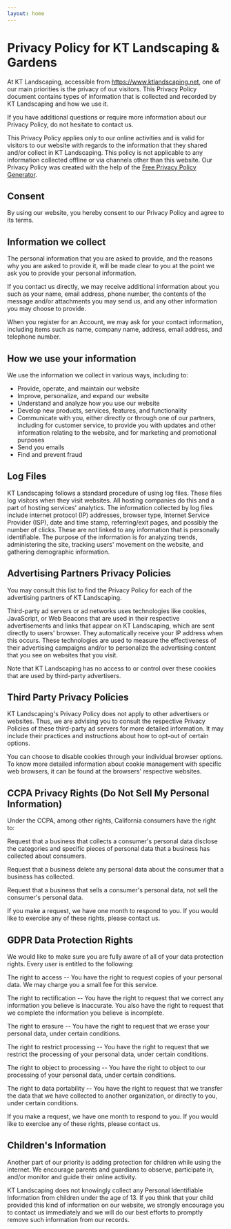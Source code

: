 ```yaml
---
layout: home
---
```


Privacy Policy for KT Landscaping & Gardens
===========================================

At KT Landscaping, accessible from https://www.ktlandscaping.net, one of
our main priorities is the privacy of our visitors. This Privacy Policy
document contains types of information that is collected and recorded by
KT Landscaping and how we use it.

If you have additional questions or require more information about our
Privacy Policy, do not hesitate to contact us.

This Privacy Policy applies only to our online activities and is valid
for visitors to our website with regards to the information that they
shared and/or collect in KT Landscaping. This policy is not applicable
to any information collected offline or via channels other than this
website. Our Privacy Policy was created with the help of the [Free
Privacy Policy Generator](https://www.privacypolicygenerator.info).

Consent
-------

By using our website, you hereby consent to our Privacy Policy and agree
to its terms.

Information we collect
----------------------

The personal information that you are asked to provide, and the reasons
why you are asked to provide it, will be made clear to you at the point
we ask you to provide your personal information.

If you contact us directly, we may receive additional information about
you such as your name, email address, phone number, the contents of the
message and/or attachments you may send us, and any other information
you may choose to provide.

When you register for an Account, we may ask for your contact
information, including items such as name, company name, address, email
address, and telephone number.

How we use your information
---------------------------

We use the information we collect in various ways, including to:

-   Provide, operate, and maintain our website
-   Improve, personalize, and expand our website
-   Understand and analyze how you use our website
-   Develop new products, services, features, and functionality
-   Communicate with you, either directly or through one of our
    partners, including for customer service, to provide you with
    updates and other information relating to the website, and for
    marketing and promotional purposes
-   Send you emails
-   Find and prevent fraud

Log Files
---------

KT Landscaping follows a standard procedure of using log files. These
files log visitors when they visit websites. All hosting companies do
this and a part of hosting services\' analytics. The information
collected by log files include internet protocol (IP) addresses, browser
type, Internet Service Provider (ISP), date and time stamp,
referring/exit pages, and possibly the number of clicks. These are not
linked to any information that is personally identifiable. The purpose
of the information is for analyzing trends, administering the site,
tracking users\' movement on the website, and gathering demographic
information.

Advertising Partners Privacy Policies
-------------------------------------

You may consult this list to find the Privacy Policy for each of the
advertising partners of KT Landscaping.

Third-party ad servers or ad networks uses technologies like cookies,
JavaScript, or Web Beacons that are used in their respective
advertisements and links that appear on KT Landscaping, which are sent
directly to users\' browser. They automatically receive your IP address
when this occurs. These technologies are used to measure the
effectiveness of their advertising campaigns and/or to personalize the
advertising content that you see on websites that you visit.

Note that KT Landscaping has no access to or control over these cookies
that are used by third-party advertisers.

Third Party Privacy Policies
----------------------------

KT Landscaping\'s Privacy Policy does not apply to other advertisers or
websites. Thus, we are advising you to consult the respective Privacy
Policies of these third-party ad servers for more detailed information.
It may include their practices and instructions about how to opt-out of
certain options.

You can choose to disable cookies through your individual browser
options. To know more detailed information about cookie management with
specific web browsers, it can be found at the browsers\' respective
websites.

CCPA Privacy Rights (Do Not Sell My Personal Information)
---------------------------------------------------------

Under the CCPA, among other rights, California consumers have the right
to:

Request that a business that collects a consumer\'s personal data
disclose the categories and specific pieces of personal data that a
business has collected about consumers.

Request that a business delete any personal data about the consumer that
a business has collected.

Request that a business that sells a consumer\'s personal data, not sell
the consumer\'s personal data.

If you make a request, we have one month to respond to you. If you would
like to exercise any of these rights, please contact us.

GDPR Data Protection Rights
---------------------------

We would like to make sure you are fully aware of all of your data
protection rights. Every user is entitled to the following:

The right to access -- You have the right to request copies of your
personal data. We may charge you a small fee for this service.

The right to rectification -- You have the right to request that we
correct any information you believe is inaccurate. You also have the
right to request that we complete the information you believe is
incomplete.

The right to erasure -- You have the right to request that we erase your
personal data, under certain conditions.

The right to restrict processing -- You have the right to request that
we restrict the processing of your personal data, under certain
conditions.

The right to object to processing -- You have the right to object to our
processing of your personal data, under certain conditions.

The right to data portability -- You have the right to request that we
transfer the data that we have collected to another organization, or
directly to you, under certain conditions.

If you make a request, we have one month to respond to you. If you would
like to exercise any of these rights, please contact us.

Children\'s Information
-----------------------

Another part of our priority is adding protection for children while
using the internet. We encourage parents and guardians to observe,
participate in, and/or monitor and guide their online activity.

KT Landscaping does not knowingly collect any Personal Identifiable
Information from children under the age of 13. If you think that your
child provided this kind of information on our website, we strongly
encourage you to contact us immediately and we will do our best efforts
to promptly remove such information from our records.
